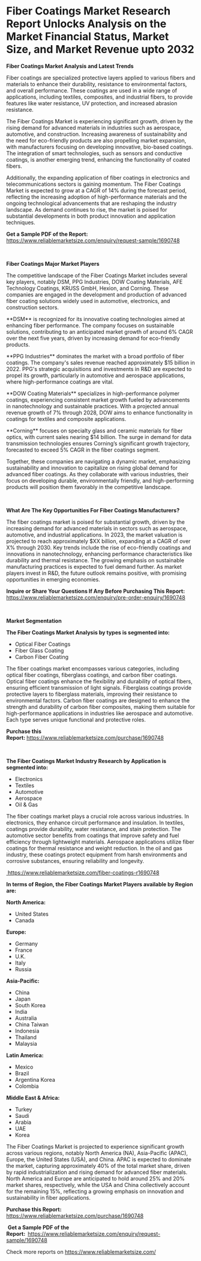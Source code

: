 <p><h1>Fiber Coatings Market Research Report Unlocks Analysis on the Market Financial Status, Market Size, and Market Revenue upto 2032</h1></p><p><strong>Fiber Coatings Market Analysis and Latest Trends</strong></p>
<p><p>Fiber coatings are specialized protective layers applied to various fibers and materials to enhance their durability, resistance to environmental factors, and overall performance. These coatings are used in a wide range of applications, including textiles, composites, and industrial fibers, to provide features like water resistance, UV protection, and increased abrasion resistance.</p><p>The Fiber Coatings Market is experiencing significant growth, driven by the rising demand for advanced materials in industries such as aerospace, automotive, and construction. Increasing awareness of sustainability and the need for eco-friendly products are also propelling market expansion, with manufacturers focusing on developing innovative, bio-based coatings. The integration of smart technologies, such as sensors and conductive coatings, is another emerging trend, enhancing the functionality of coated fibers.</p><p>Additionally, the expanding application of fiber coatings in electronics and telecommunications sectors is gaining momentum. The Fiber Coatings Market is expected to grow at a CAGR of 14% during the forecast period, reflecting the increasing adoption of high-performance materials and the ongoing technological advancements that are reshaping the industry landscape. As demand continues to rise, the market is poised for substantial developments in both product innovation and application techniques.</p></p>
<p><strong>Get a Sample PDF of the Report:&nbsp;</strong> <a href="https://www.reliablemarketsize.com/enquiry/request-sample/1690748?utm_campaign=1840&utm_medium=2&utm_source=Github&utm_content=ia&utm_term=30012025&utm_id=fiber-coatings">https://www.reliablemarketsize.com/enquiry/request-sample/1690748</a></p>
<p>&nbsp;</p>
<p><strong>Fiber Coatings Major Market Players</strong></p>
<p><p>The competitive landscape of the Fiber Coatings Market includes several key players, notably DSM, PPG Industries, DOW Coating Materials, AFE Technology Coatings, KRUSS GmbH, Hexion, and Corning. These companies are engaged in the development and production of advanced fiber coating solutions widely used in automotive, electronics, and construction sectors.</p><p>**DSM** is recognized for its innovative coating technologies aimed at enhancing fiber performance. The company focuses on sustainable solutions, contributing to an anticipated market growth of around 6% CAGR over the next five years, driven by increasing demand for eco-friendly products.</p><p>**PPG Industries** dominates the market with a broad portfolio of fiber coatings. The company's sales revenue reached approximately $15 billion in 2022. PPG's strategic acquisitions and investments in R&D are expected to propel its growth, particularly in automotive and aerospace applications, where high-performance coatings are vital.</p><p>**DOW Coating Materials** specializes in high-performance polymer coatings, experiencing consistent market growth fueled by advancements in nanotechnology and sustainable practices. With a projected annual revenue growth of 7% through 2028, DOW aims to enhance functionality in coatings for textiles and composite applications.</p><p>**Corning** focuses on specialty glass and ceramic materials for fiber optics, with current sales nearing $14 billion. The surge in demand for data transmission technologies ensures Corning’s significant growth trajectory, forecasted to exceed 5% CAGR in the fiber coatings segment.</p><p>Together, these companies are navigating a dynamic market, emphasizing sustainability and innovation to capitalize on rising global demand for advanced fiber coatings. As they collaborate with various industries, their focus on developing durable, environmentally friendly, and high-performing products will position them favorably in the competitive landscape.</p></p>
<p>&nbsp;</p>
<p><strong>What Are The Key Opportunities For Fiber Coatings Manufacturers?</strong></p>
<p><p>The fiber coatings market is poised for substantial growth, driven by the increasing demand for advanced materials in sectors such as aerospace, automotive, and industrial applications. In 2023, the market valuation is projected to reach approximately $XX billion, expanding at a CAGR of over X% through 2030. Key trends include the rise of eco-friendly coatings and innovations in nanotechnology, enhancing performance characteristics like durability and thermal resistance. The growing emphasis on sustainable manufacturing practices is expected to fuel demand further. As market players invest in R&D, the future outlook remains positive, with promising opportunities in emerging economies.</p></p>
<p><strong>Inquire or Share Your Questions If Any Before Purchasing This Report:</strong> <a href="https://www.reliablemarketsize.com/enquiry/pre-order-enquiry/1690748?utm_campaign=1840&utm_medium=2&utm_source=Github&utm_content=ia&utm_term=30012025&utm_id=fiber-coatings">https://www.reliablemarketsize.com/enquiry/pre-order-enquiry/1690748</a></p>
<p>&nbsp;</p>
<p><strong>Market Segmentation</strong></p>
<p><strong>The Fiber Coatings Market Analysis by types is segmented into:</strong></p>
<p><ul><li>Optical Fiber Coatings</li><li>Fiber Glass Coating</li><li>Carbon Fiber Coating</li></ul></p>
<p><p>The fiber coatings market encompasses various categories, including optical fiber coatings, fiberglass coatings, and carbon fiber coatings. Optical fiber coatings enhance the flexibility and durability of optical fibers, ensuring efficient transmission of light signals. Fiberglass coatings provide protective layers to fiberglass materials, improving their resistance to environmental factors. Carbon fiber coatings are designed to enhance the strength and durability of carbon fiber composites, making them suitable for high-performance applications in industries like aerospace and automotive. Each type serves unique functional and protective roles.</p></p>
<p><strong>Purchase this Report:&nbsp;</strong><a href="https://www.reliablemarketsize.com/purchase/1690748?utm_campaign=1840&utm_medium=2&utm_source=Github&utm_content=ia&utm_term=30012025&utm_id=fiber-coatings">https://www.reliablemarketsize.com/purchase/1690748</a></p>
<p>&nbsp;</p>
<p><strong>The Fiber Coatings Market Industry Research by Application is segmented into:</strong></p>
<p><ul><li>Electronics</li><li>Textiles</li><li>Automotive</li><li>Aerospace</li><li>Oil & Gas</li></ul></p>
<p><p>The fiber coatings market plays a crucial role across various industries. In electronics, they enhance circuit performance and insulation. In textiles, coatings provide durability, water resistance, and stain protection. The automotive sector benefits from coatings that improve safety and fuel efficiency through lightweight materials. Aerospace applications utilize fiber coatings for thermal resistance and weight reduction. In the oil and gas industry, these coatings protect equipment from harsh environments and corrosive substances, ensuring reliability and longevity.</p></p>
<p><a href="https://www.reliablemarketsize.com/fiber-coatings-r1690748?utm_campaign=1840&utm_medium=2&utm_source=Github&utm_content=ia&utm_term=30012025&utm_id=fiber-coatings">&nbsp;https://www.reliablemarketsize.com/fiber-coatings-r1690748</a></p>
<p><strong>In terms of Region, the Fiber Coatings Market Players available by Region are:</strong></p>
<p>
    <p> <strong> North America: </strong>
        <ul>
            <li>United States</li>
            <li>Canada</li>
        </ul>
        </p> 
    <p> <strong> Europe: </strong>
        <ul>
            <li>Germany</li>
            <li>France</li>
            <li>U.K.</li>
            <li>Italy</li>
            <li>Russia</li>
        </ul>
        </p> 
    <p> <strong> Asia-Pacific: </strong>
        <ul>
            <li>China</li>
            <li>Japan</li>
            <li>South Korea</li>
            <li>India</li>
            <li>Australia</li>
            <li>China Taiwan</li>
            <li>Indonesia</li>
            <li>Thailand</li>
            <li>Malaysia</li>
        </ul>
        </p> 
    <p> <strong> Latin America: </strong>
        <ul>
            <li>Mexico</li>
            <li>Brazil</li>
            <li>Argentina Korea</li>
            <li>Colombia</li>
        </ul>
        </p> 
    <p> <strong> Middle East & Africa: </strong>
        <ul>
            <li>Turkey</li>
            <li>Saudi</li>
            <li>Arabia</li>
            <li>UAE</li>
            <li>Korea</li>
        </ul>
    </p>
    </p>
<p><p>The Fiber Coatings Market is projected to experience significant growth across various regions, notably North America (NA), Asia-Pacific (APAC), Europe, the United States (USA), and China. APAC is expected to dominate the market, capturing approximately 40% of the total market share, driven by rapid industrialization and rising demand for advanced fiber materials. North America and Europe are anticipated to hold around 25% and 20% market shares, respectively, while the USA and China collectively account for the remaining 15%, reflecting a growing emphasis on innovation and sustainability in fiber applications.</p></p>
<p><strong>Purchase this Report: </strong><a href="https://www.reliablemarketsize.com/purchase/1690748?utm_campaign=1840&utm_medium=2&utm_source=Github&utm_content=ia&utm_term=30012025&utm_id=fiber-coatings">https://www.reliablemarketsize.com/purchase/1690748</a></p>
<p>&nbsp;<strong>Get a Sample PDF of the Report:&nbsp;&nbsp;</strong><a href="https://www.reliablemarketsize.com/enquiry/request-sample/1690748?utm_campaign=1840&utm_medium=2&utm_source=Github&utm_content=ia&utm_term=30012025&utm_id=fiber-coatings">https://www.reliablemarketsize.com/enquiry/request-sample/1690748</a></p>
<p><strong></strong></p>
<p>Check more reports on <a href="https://www.reliablemarketsize.com/?utm_campaign=1840&utm_medium=2&utm_source=Github&utm_content=ia&utm_term=30012025&utm_id=fiber-coatings">https://www.reliablemarketsize.com/</a></p>